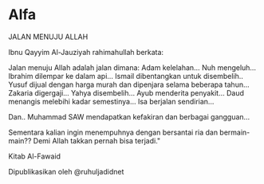 # Alfa

JALAN MENUJU ALLAH

Ibnu Qayyim Al-Jauziyah rahimahullah berkata:

Jalan menuju Allah adalah jalan dimana:
Adam kelelahan…
Nuh mengeluh…
Ibrahim dilempar ke dalam api…
Ismail dibentangkan untuk disembelih..
Yusuf dijual dengan harga murah dan dipenjara selama beberapa tahun…
Zakaria digergaji...
Yahya disembelih…
Ayub menderita penyakit…
Daud menangis melebihi kadar semestinya…
Isa berjalan sendirian…

Dan..
Muhammad SAW mendapatkan kefakiran dan berbagai gangguan…

Sementara kalian ingin menempuhnya dengan bersantai ria dan bermain-main??
Demi Allah takkan pernah bisa terjadi."

Kitab Al-Fawaid

Dipublikasikan oleh @ruhuljadidnet

